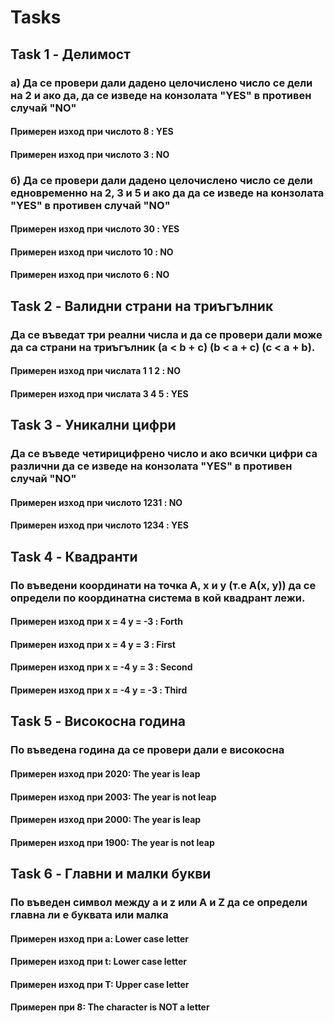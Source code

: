 # Tasks

## Task 1 - Делимост
### a) Да се провери дали дадено целочислено число се дели на 2 и ако да, да се изведе на конзолата "YES" в противен случай "NO"
#### Примерен изход при числото 8 : YES
#### Примерен изход при числото 3 : NO

### б) Да се провери дали дадено целочислено число се дели едновременно на 2, 3 и 5 и ако да да се изведе на конзолата "YES" в противен случай "NO" 

#### Примерен изход при числото 30 : YES
#### Примерен изход при числото 10 : NО
#### Примерен изход при числото 6 : NO

## Task 2 - Валидни страни на триъгълник
### Да се въведат три реални числа и да се провери дали може да са страни на триъгълник (a < b + c) (b < a + c) (c < a + b).

#### Примерен изход при числата 1 1 2 : NO
#### Примерен изход при числата 3 4 5 : YES

## Task 3 - Уникални цифри
### Да се въведе четирицифрено число и ако всички цифри са различни да се изведе на конзолата "YES" в противен случай "NO"

#### Примерен изход при числото 1231 : NO
#### Примерен изход при числото 1234 : YES

## Task 4 - Квадранти 
### По въведени координати на точка А, x и у (т.е А(x, y)) да се определи по координатна система в кой квадрант лежи.

#### Примерен изход при x = 4 у = -3 : Forth
#### Примерен изход при x = 4 у = 3 : First
#### Примерен изход при x = -4 у = 3 : Second
#### Примерен изход при x = -4 у = -3 : Third

## Task 5 - Високосна година
### По въведена година да се провери дали е високосна

#### Примерен изход при 2020: The year is leap
#### Примерен изход при 2003: The year is not leap
#### Примерен изход при 2000: The year is leap
#### Примерен изход при 1900: The year is not leap

## Task 6 - Главни и малки букви
### По въведен символ между a и z или A и Z да се определи главна ли е буквата или малка

#### Примерен изход при а: Lower case letter
#### Примерен изход при t: Lower case letter
#### Примерен изход при T: Upper case letter
#### Примерен при 8: The character is NOT a letter
 


